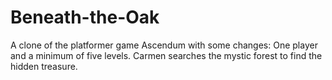 # Beneath-the-Oak
A clone of the platformer game Ascendum with some changes: One player and a minimum of five levels.
Carmen searches the mystic forest to find the hidden treasure.
